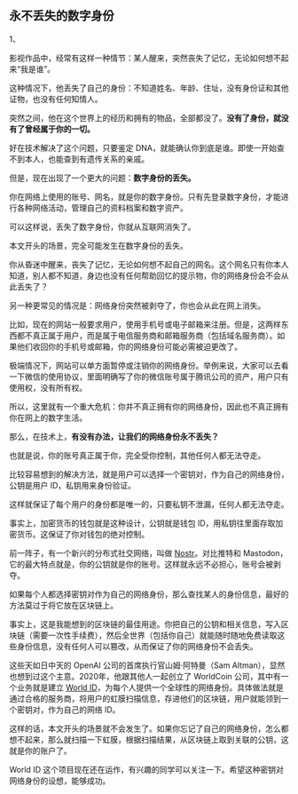 ## 永不丢失的数字身份

1、

影视作品中，经常有这样一种情节：某人醒来，突然丧失了记忆，无论如何想不起来“我是谁”。

这种情况下，他丢失了自己的身份：不知道姓名、年龄、住址，没有身份证和其他证物，也没有任何知情人。

突然之间，他在这个世界上的经历和拥有的物品，全部都没了。**没有了身份，就没有了曾经属于你的一切。**

好在技术解决了这个问题，只要鉴定 DNA，就能确认你到底是谁。即使一开始查不到本人，也能查到有遗传关系的亲戚。

但是，现在出现了一个更大的问题：**数字身份的丢失。**

你在网络上使用的账号、网名，就是你的数字身份。只有先登录数字身份，才能进行各种网络活动，管理自己的资料档案和数字资产。

可以这样说，丢失了数字身份，你就从互联网消失了。

本文开头的场景，完全可能发生在数字身份的丢失。

你从昏迷中醒来，丧失了记忆，无论如何想不起自己的网名。这个网名只有你本人知道，别人都不知道，身边也没有任何帮助回忆的提示物，你的网络身份会不会从此丢失了？

另一种更常见的情况是：网络身份突然被剥夺了，你也会从此在网上消失。

比如，现在的网站一般要求用户，使用手机号或电子邮箱来注册。但是，这两样东西都不真正属于用户，而是属于电信服务商和邮箱服务商（包括域名服务商）。如果他们收回你的手机号或邮箱，你的网络身份可能必需被迫更改了。

极端情况下，网站可以单方面暂停或注销你的网络身份。举例来说，大家可以去看一下微信的使用协议，里面明确写了你的微信账号属于腾讯公司的资产，用户只有使用权，没有所有权。

所以，这里就有一个重大危机：你并不真正拥有你的网络身份，因此也不真正拥有你在网上的数字生活。

那么，在技术上，**有没有办法，让我们的网络身份永不丢失？**

也就是说，你的账号真正属于你，完全受你控制，其他任何人都无法夺走。

比较容易想到的解决方法，就是用户可以选择一个密钥对，作为自己的网络身份，公钥是用户 ID，私钥用来身份验证。

这样就保证了每个用户的身份都是唯一的，只要私钥不泄漏，任何人都无法夺走。

事实上，加密货币的钱包就是这种设计，公钥就是钱包 ID，用私钥往里面存取加密货币。这保证了你对钱包的绝对控制。

前一阵子，有一个新兴的分布式社交网络，叫做 [Nostr](https://nostr.com/)。对比推特和 Mastodon，它的最大特点就是，你的公钥就是你的账号。这样就永远不必担心，账号会被剥夺。

如果每个人都选择密钥对作为自己的网络身份，那么查找某人的身份信息，最好的方法莫过于将它放在区块链上。

事实上，这是我能想到的区块链的最佳用途。你把自己的公钥和相关信息，写入区块链（需要一次性手续费），然后全世界（包括你自己）就能随时随地免费读取这些身份信息，没有任何人可以篡改，从而保证了你的网络身份不会丢失。

这些天如日中天的 OpenAI 公司的首席执行官山姆·阿特曼（Sam Altman），显然也想到过这个主意。2020年，他跟其他人一起创立了 WorldCoin 公司，其中有一个业务就是建立 [World ID](https://techcrunch.com/2023/03/07/worldcoin-cofounded-by-sam-altman-is-betting-the-next-big-thing-in-ai-is-proving-you-are-human/)，为每个人提供一个全球性的网络身份。具体做法就是通过合格的服务商，将用户的虹膜扫描信息，存进他们的区块链，用户就能领到一个密钥对，作为自己的网络 ID。

这样的话，本文开头的场景就不会发生了。如果你忘记了自己的网络身份，怎么都想不起来，那么就扫描一下虹膜，根据扫描结果，从区块链上取到关联的公钥，这就是你的账户了。

World ID 这个项目现在还在运作，有兴趣的同学可以关注一下。希望这种密钥对网络身份的设想，能够成功。